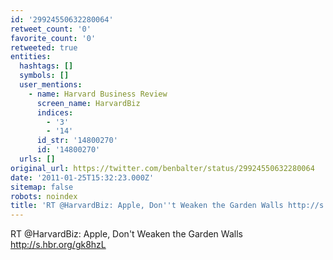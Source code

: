 ```yaml
---
id: '29924550632280064'
retweet_count: '0'
favorite_count: '0'
retweeted: true
entities:
  hashtags: []
  symbols: []
  user_mentions:
    - name: Harvard Business Review
      screen_name: HarvardBiz
      indices:
        - '3'
        - '14'
      id_str: '14800270'
      id: '14800270'
  urls: []
original_url: https://twitter.com/benbalter/status/29924550632280064
date: '2011-01-25T15:32:23.000Z'
sitemap: false
robots: noindex
title: 'RT @HarvardBiz: Apple, Don''t Weaken the Garden Walls http://s.hbr.org/gk8hzL'
---
```


RT @HarvardBiz: Apple, Don't Weaken the Garden Walls http://s.hbr.org/gk8hzL